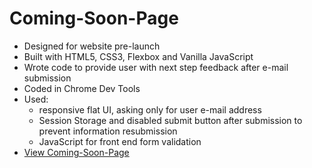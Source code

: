 # Coming-Soon-Page
* Designed for website pre-launch
* Built with HTML5, CSS3, Flexbox and Vanilla JavaScript
* Wrote code to provide user with next step feedback after e-mail submission
* Coded in Chrome Dev Tools
* Used:
  * responsive flat UI, asking only for user e-mail address
  * Session Storage and disabled submit button after submission to prevent information resubmission
  * JavaScript for front end form validation
* [View Coming-Soon-Page](http://htmlpreview.github.io/?https://github.com/calincionca35/Coming-Soon-Page/blob/master/root-coming-soon-1/index-coming-soon-1.html)
